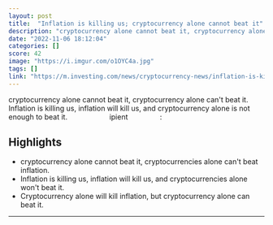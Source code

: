 ```yaml
---
layout: post
title:  "Inflation is killing us; cryptocurrency alone cannot beat it"
description: "cryptocurrency alone cannot beat it, cryptocurrency alone can't beat it. Inflation is killing us, inflation will kill us, and cryptocurrency alone is not enough to beat it.                         ipient                 :"
date: "2022-11-06 18:12:04"
categories: []
score: 42
image: "https://i.imgur.com/o1OYC4a.jpg"
tags: []
link: "https://m.investing.com/news/cryptocurrency-news/inflation-is-killing-us-cryptocurrency-alone-cannot-beat-it-2933732"
---
```


cryptocurrency alone cannot beat it, cryptocurrency alone can't beat it. Inflation is killing us, inflation will kill us, and cryptocurrency alone is not enough to beat it.                         ipient                 :

## Highlights

- cryptocurrency alone cannot beat it, cryptocurrencies alone can't beat inflation.
- Inflation is killing us, inflation will kill us, and cryptocurrencies alone won't beat it.
- Cryptocurrency alone will kill inflation, but cryptocurrency alone can beat it.

---

